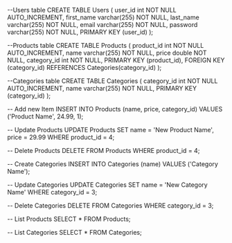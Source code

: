 
--Users table
CREATE TABLE Users (
  user_id int NOT NULL AUTO_INCREMENT,
  first_name varchar(255) NOT NULL,
  last_name varchar(255) NOT NULL,
  email varchar(255) NOT NULL,
  password varchar(255) NOT NULL,
  PRIMARY KEY (user_id)
);

--Products table
CREATE TABLE Products (
  product_id int NOT NULL AUTO_INCREMENT,
  name varchar(255) NOT NULL,
  price double NOT NULL,
  category_id int NOT NULL,
  PRIMARY KEY (product_id),
  FOREIGN KEY (category_id) REFERENCES Categories(category_id)
);

--Categories table
CREATE TABLE Categories (
  category_id int NOT NULL AUTO_INCREMENT,
  name varchar(255) NOT NULL,
  PRIMARY KEY (category_id)
);


-- Add new Item
INSERT INTO Products (name, price, category_id)
VALUES ('Product Name', 24.99, 1);

-- Update Products
UPDATE Products 
SET name = 'New Product Name', price = 29.99
WHERE product_id = 4;

-- Delete Products
DELETE FROM Products
WHERE product_id = 4;

-- Create Categories
INSERT INTO Categories (name)
VALUES ('Category Name');

-- Update Categories
UPDATE Categories
SET name = 'New Category Name'
WHERE category_id = 3;

-- Delete Categories
DELETE FROM Categories
WHERE category_id = 3;

-- List Products
SELECT * FROM Products;

-- List Categories
SELECT * FROM Categories;
